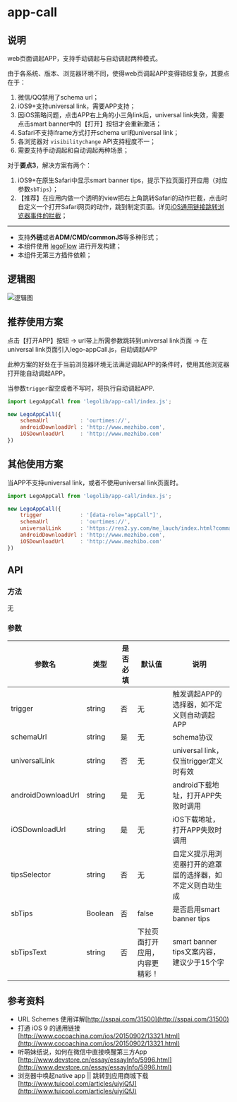 # app-call

## 说明

web页面调起APP，支持手动调起与自动调起两种模式。

由于各系统、版本、浏览器环境不同，使得web页调起APP变得错综复杂，其要点在于：

1. 微信/QQ禁用了schema url；
2. iOS9+支持universal link，需要APP支持；
3. 因iOS策略问题，点击APP右上角的小三角link后，universal link失效，需要点击smart banner中的【打开】按钮才会重新激活；
4. Safari不支持iframe方式打开schema url和universal link；
5. 各浏览器对 `visibilitychange` API支持程度不一；
6. 需要支持手动调起和自动调起两种场景；

对于**要点3**，解决方案有两个：

1. iOS9+在原生Safari中显示smart banner tips，提示下拉页面打开应用（对应参数`sbTips`）；
2. 【推荐】在应用内做一个透明的view把右上角跳转Safari的动作拦截，点击时自定义一个打开Safari网页的动作，跳到制定页面。详见[iOS通用链接跳转浏览器事件的拦截](http://km.yy.com/blogs/2904)；

----

* 支持**外链**或者**ADM/CMD/commonJS**等多种形式；
* 本组件使用 [legoFlow](https://legoflow.com/) 进行开发构建；
* 本组件无第三方插件依赖；

## 逻辑图

![逻辑图](https://user-images.githubusercontent.com/1295348/31385397-bbbb52ee-ad88-11e7-94fa-abfe63a86d7b.jpg)

## 推荐使用方案

点击【打开APP】按钮 → url带上所需参数跳转到universal link页面 → 在universal link页面引入lego-appCall.js，自动调起APP

此种方案的好处在于当前浏览器环境无法满足调起APP的条件时，使用其他浏览器打开能自动调起APP。

当参数`trigger`留空或者不写时，将执行自动调起APP.

````javascript
import LegoAppCall from 'legolib/app-call/index.js';

new LegoAppCall({
    schemaUrl          : 'ourtimes://',
    androidDownloadUrl : 'http://www.mezhibo.com',
    iOSDownloadUrl     : 'http://www.mezhibo.com'
})
````

## 其他使用方案

当APP不支持universal link，或者不使用universal link页面时。

````javascript
import LegoAppCall from 'legolib/app-call/index.js';

new LegoAppCall({
    trigger            : '[data-role="appCall"]',
    schemaUrl          : 'ourtimes://',
    universalLink      : 'https://res2.yy.com/me_lauch/index.html?command=live&uid=100886801',
    androidDownloadUrl : 'http://www.mezhibo.com',
    iOSDownloadUrl     : 'http://www.mezhibo.com'
})
````


## API

### 方法
无

### 参数

|参数名|类型|是否必填|默认值|说明|
|------|----|--------|------|----|
|trigger|string|否|无|触发调起APP的选择器，如不定义则自动调起APP|
|schemaUrl|string|是|无|schema协议|
|universalLink|string|否|无|universal link，仅当trigger定义时有效|
|androidDownloadUrl|string|是|无|android下载地址，打开APP失败时调用|
|iOSDownloadUrl|string|是|无|iOS下载地址，打开APP失败时调用|
|tipsSelector|string|否|无|自定义提示用浏览器打开的遮罩层的选择器，如不定义则自动生成|
|sbTips|Boolean|否|false|是否启用smart banner tips|
|sbTipsText|string|否|下拉页面打开应用，内容更精彩！|smart banner tips文案内容，建议少于15个字|


## 参考资料

* URL Schemes 使用详解[http://sspai.com/31500](http://sspai.com/31500)
* 打通 iOS 9 的通用链接 [http://www.cocoachina.com/ios/20150902/13321.html](http://www.cocoachina.com/ios/20150902/13321.html)
* 听萌妹纸说，如何在微信中直接唤醒第三方App [http://www.devstore.cn/essay/essayInfo/5996.html](http://www.devstore.cn/essay/essayInfo/5996.html)
* 浏览器中唤起native app || 跳转到应用商城下载 [http://www.tuicool.com/articles/uiyiQfJ](http://www.tuicool.com/articles/uiyiQfJ)
